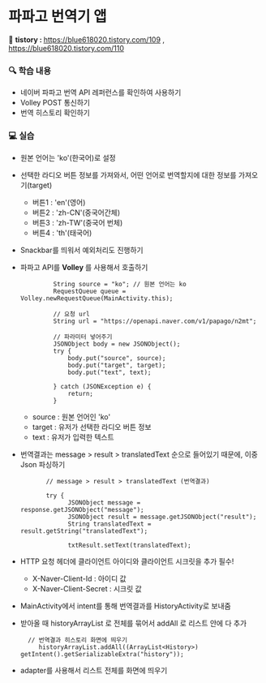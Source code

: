 # 파파고 번역기 앱

📝 <b> tistory : </b> https://blue618020.tistory.com/109 , https://blue618020.tistory.com/110

### 🔍 학습 내용
-  네이버 파파고 번역 API 레퍼런스를 확인하여 사용하기
-  Volley POST 통신하기
-  번역 히스토리 확인하기

### 💻 실습
-  원본 언어는 'ko'(한국어)로 설정
-  선택한 라디오 버튼 정보를 가져와서, 어떤 언어로 번역할지에 대한 정보를 가져오기(target)

    -  버튼1 : 'en'(영어)
    -  버튼2 : 'zh-CN'(중국어간체)
    -  버튼3 : 'zh-TW'(중국어 번체)
    -  버튼4 : 'th'(태국어)
 
-  Snackbar를 띄워서 예외처리도 진행하기
-  파파고 API를 <b> Volley </b>를 사용해서 호출하기

                String source = "ko"; // 원본 언어는 ko
                RequestQueue queue = Volley.newRequestQueue(MainActivity.this);

                // 요청 url
                String url = "https://openapi.naver.com/v1/papago/n2mt";

                // 파라미터 넣어주기
                JSONObject body = new JSONObject();
                try {
                    body.put("source", source);
                    body.put("target", target);
                    body.put("text", text);

                } catch (JSONException e) {
                    return;
                } 
    -  source : 원본 언어인 'ko'
    -  target : 유저가 선택한 라디오 버튼 정보
    -  text : 유저가 입력한 텍스트
 
-  번역결과는 message > result > translatedText 순으로 들어있기 때문에, 이중 Json 파싱하기

              // message > result > translatedText (번역결과)

              try {
                    JSONObject message = response.getJSONObject("message");
                    JSONObject result = message.getJSONObject("result");
                    String translatedText = result.getString("translatedText");

                    txtResult.setText(translatedText);
   
-  HTTP 요청 헤더에 클라이언트 아이디와 클라이언트 시크릿을 추가 필수!
      -  X-Naver-Client-Id : 아이디 값
      -  X-Naver-Client-Secret : 시크릿 값
 
-  MainActivity에서 intent를 통해 번역결과를 HistoryActivity로 보내줌
-  받아올 때 historyArrayList 로 전체를 묶어서 addAll 로 리스트 안에 다 추가

         // 번역결과 히스토리 화면에 띄우기
            historyArrayList.addAll((ArrayList<History>) getIntent().getSerializableExtra("history"));
   
-  adapter를 사용해서 리스트 전체를 화면에 띄우기
  
